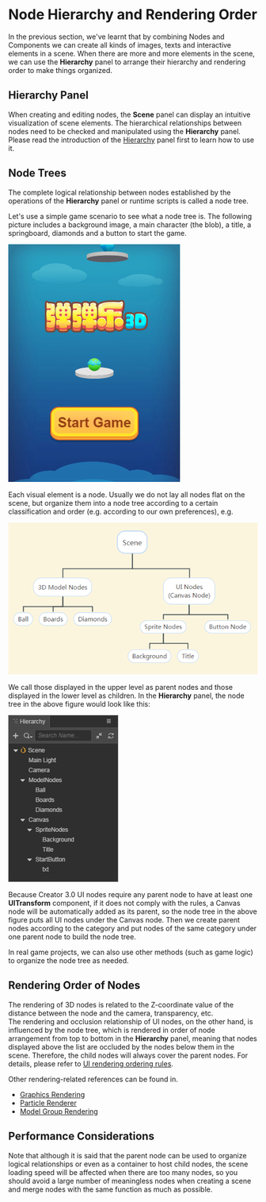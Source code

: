 # Node Hierarchy and Rendering Order

In the previous section, we've learnt that by combining Nodes and Components we can create all kinds of images, texts and interactive elements in a scene. When there are more and more elements in the scene, we can use the **Hierarchy** panel to arrange their hierarchy and rendering order to make things organized.

## Hierarchy Panel

When creating and editing nodes, the **Scene** panel can display an intuitive visualization of scene elements. The hierarchical relationships between nodes need to be checked and manipulated using the **Hierarchy** panel. Please read the introduction of the [Hierarchy](../../editor/hierarchy/index.md) panel first to learn how to use it.

## Node Trees

The complete logical relationship between nodes established by the operations of the **Hierarchy** panel or runtime scripts is called a node tree.

Let's use a simple game scenario to see what a node tree is. The following picture includes a background image, a main character (the blob), a title, a springboard, diamonds and a button to start the game.

![](node-tree/rolling-ball.png)

Each visual element is a node. Usually we do not lay all nodes flat on the scene, but organize them into a node tree according to a certain classification and order (e.g. according to our own preferences), e.g.

![](node-tree/node-tree.png)

We call those displayed in the upper level as parent nodes and those displayed in the lower level as children. In the **Hierarchy** panel, the node tree in the above figure would look like this:

![](node-tree/in_hierarchy.png)

Because Creator 3.0 UI nodes require any parent node to have at least one **UITransform** component, if it does not comply with the rules, a Canvas node will be automatically added as its parent, so the node tree in the above figure puts all UI nodes under the Canvas node. Then we create parent nodes according to the category and put nodes of the same category under one parent node to build the node tree.

In real game projects, we can also use other methods (such as game logic) to organize the node tree as needed.

## Rendering Order of Nodes

The rendering of 3D nodes is related to the Z-coordinate value of the distance between the node and the camera, transparency, etc. <br>
The rendering and occlusion relationship of UI nodes, on the other hand, is influenced by the node tree, which is rendered in order of node arrangement from top to bottom in the **Hierarchy** panel, meaning that nodes displayed above the list are occluded by the nodes below them in the scene. Therefore, the child nodes will always cover the parent nodes. For details, please refer to [UI rendering ordering rules](../../ui-system/components/engine/priority.md).

Other rendering-related references can be found in.
- [Graphics Rendering](../../module-map/graphics.md)
- [Particle Renderer](../../particle-system/renderer.md)
- [Model Group Rendering](../../engine/renderable/model-component.md#model-group-rendering)

## Performance Considerations

Note that although it is said that the parent node can be used to organize logical relationships or even as a container to host child nodes, the scene loading speed will be affected when there are too many nodes, so you should avoid a large number of meaningless nodes when creating a scene and merge nodes with the same function as much as possible.
